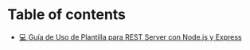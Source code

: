 # Table of contents

* [💻 Guía de Uso de Plantilla para REST Server con Node.js y Express](README.md)
